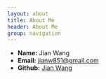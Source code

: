 ```yaml
---
layout: about
title: About Me
header: About Me
group: navigation
---
```

 * **Name:** Jian Wang
 * **Email:** [jianw851@gmail.com](mailto:jianw851@gmail.com)
 * **Github:** [Jian Wang](https://github.com/jianw851)
